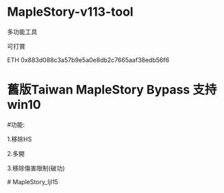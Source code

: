 # MapleStory-v113-tool
多功能工具

可打賞

ETH 0x883d088c3a57b9e5a0e8db2c7665aaf38edb56f6

# 舊版Taiwan MapleStory Bypass 支持win10

#功能:

1.移除HS

2.多開

3.移除傷害限制(破功)

#   M a p l e S t o r y _ I j l 1 5  
 